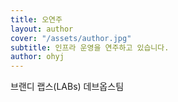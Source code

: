 ```yaml
---
title: 오연주
layout: author
cover: "/assets/author.jpg"
subtitle: 인프라 운영을 연주하고 있습니다.
author: ohyj
---
```


브랜디 랩스(LABs) 데브옵스팀
